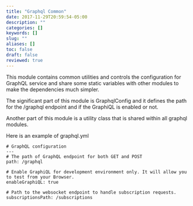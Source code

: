 ```yaml
---
title: "Graphql Common"
date: 2017-11-29T20:59:54-05:00
description: ""
categories: []
keywords: []
slug: ""
aliases: []
toc: false
draft: false
reviewed: true
---
```


This module contains common utilities and controls the configuration for GraphQL service and share some static variables with other modules to make the dependencies much simpler.

The significant part of this module is GraphqlConfig and it defines the path for the /graphql endpoint and if the GraphiQL is enabled or not. 

Another part of this module is a utility class that is shared within all graphql modules.

Here is an example of graphql.yml

```
# GraphQL configuration
---
# The path of GraphQL endpoint for both GET and POST
path: /graphql

# Enable GraphiQL for development environment only. It will allow you to test from your Browser.
enableGraphiQL: true

# Path to the websocket endpoint to handle subscription requests.
subscriptionsPath: /subscriptions
```
